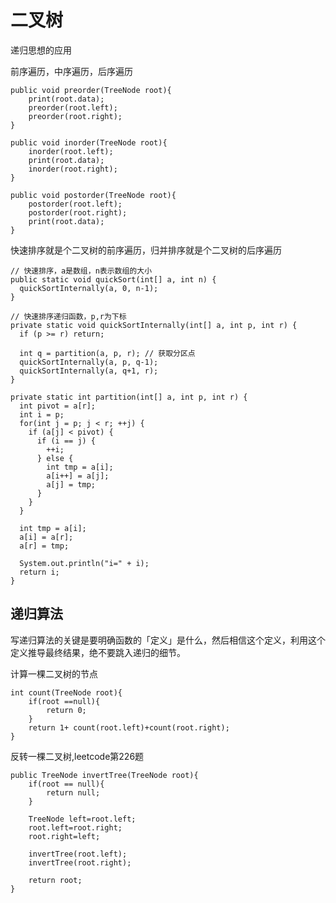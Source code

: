 # 二叉树
递归思想的应用

前序遍历，中序遍历，后序遍历

	public void preorder(TreeNode root){
		print(root.data);
		preorder(root.left);
		preorder(root.right);
	}

	public void inorder(TreeNode root){
		inorder(root.left);
		print(root.data);
		inorder(root.right);
	}

	public void postorder(TreeNode root){
		postorder(root.left);
		postorder(root.right);
		print(root.data);
	}
	
快速排序就是个二叉树的前序遍历，归并排序就是个二叉树的后序遍历

	// 快速排序，a是数组，n表示数组的大小
	public static void quickSort(int[] a, int n) {
      quickSortInternally(a, 0, n-1);
  	}

  	// 快速排序递归函数，p,r为下标
  	private static void quickSortInternally(int[] a, int p, int r) {
      if (p >= r) return;

      int q = partition(a, p, r); // 获取分区点
      quickSortInternally(a, p, q-1);
      quickSortInternally(a, q+1, r);
  	}

  	private static int partition(int[] a, int p, int r) {
      int pivot = a[r];
      int i = p;
      for(int j = p; j < r; ++j) {
        if (a[j] < pivot) {
          if (i == j) {
            ++i;
          } else {
            int tmp = a[i];
            a[i++] = a[j];
            a[j] = tmp;
          }
        }
      }

      int tmp = a[i];
      a[i] = a[r];
      a[r] = tmp;

      System.out.println("i=" + i);
      return i;
  	}
  	
## 递归算法
写递归算法的关键是要明确函数的「定义」是什么，然后相信这个定义，利用这个定义推导最终结果，绝不要跳入递归的细节。

计算一棵二叉树的节点

	int count(TreeNode root){
    	if(root ==null){
      		return 0;
    	}
    	return 1+ count(root.left)+count(root.right);
   	}
   	
   	
反转一棵二叉树,leetcode第226题

	public TreeNode invertTree(TreeNode root){
		if(root == null){
			return null;
		}
		
		TreeNode left=root.left;
		root.left=root.right;
		root.right=left;
		
		invertTree(root.left);
		invertTree(root.right);
		
		return root;
	}

